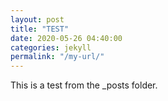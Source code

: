 ```yaml
---
layout: post
title: "TEST"
date: 2020-05-26 04:40:00
categories: jekyll
permalink: "/my-url/"
---
```


This is a test from the _posts folder.

